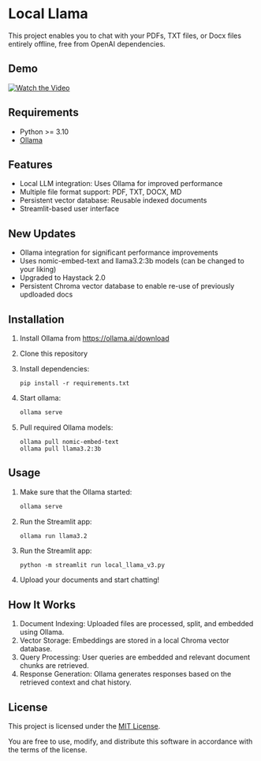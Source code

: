 # Local Llama

This project enables you to chat with your PDFs, TXT files, or Docx files entirely offline, free from OpenAI dependencies. 

## Demo

[![Watch the Video](https://img.youtube.com/vi/nHJqqcTSMbY/0.jpg)](https://youtu.be/nHJqqcTSMbY)

## Requirements

- Python >= 3.10
- [Ollama](https://ollama.ai/download)

## Features

- Local LLM integration: Uses Ollama for improved performance
- Multiple file format support: PDF, TXT, DOCX, MD
- Persistent vector database: Reusable indexed documents
- Streamlit-based user interface

## New Updates

- Ollama integration for significant performance improvements
- Uses nomic-embed-text and llama3.2:3b models (can be changed to your liking)
- Upgraded to Haystack 2.0
- Persistent Chroma vector database to enable re-use of previously updloaded docs

## Installation

1. Install Ollama from https://ollama.ai/download
1. Clone this repository
1. Install dependencies:
   ```
   pip install -r requirements.txt
   ```
1. Start ollama:

   ```sh
   ollama serve
   ```
1. Pull required Ollama models:
   ```
   ollama pull nomic-embed-text
   ollama pull llama3.2:3b
   ```

## Usage

1. Make sure that the Ollama started:

   ```sh
   ollama serve
   ```

1. Run the Streamlit app:

   ```sh
   ollama run llama3.2
   ```

1. Run the Streamlit app:
   ```
   python -m streamlit run local_llama_v3.py
   ```
1. Upload your documents and start chatting!

## How It Works

1. Document Indexing: Uploaded files are processed, split, and embedded using Ollama.
2. Vector Storage: Embeddings are stored in a local Chroma vector database.
3. Query Processing: User queries are embedded and relevant document chunks are retrieved.
4. Response Generation: Ollama generates responses based on the retrieved context and chat history.

## License

This project is licensed under the [MIT License](LICENSE).

You are free to use, modify, and distribute this software in accordance with the terms of the license.
